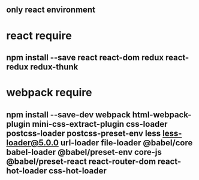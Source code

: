 ## only react environment

# react require

## npm install --save react react-dom redux react-redux redux-thunk

# webpack require

## npm install --save-dev webpack html-webpack-plugin mini-css-extract-plugin css-loader postcss-loader postcss-preset-env  less less-loader@5.0.0 url-loader file-loader @babel/core babel-loader @babel/preset-env core-js @babel/preset-react react-router-dom react-hot-loader css-hot-loader 


